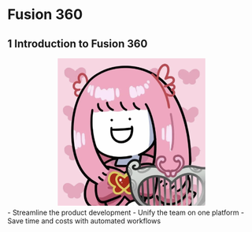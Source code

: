 # Fusion 360
## 1 Introduction to Fusion 360
<div align="center">
  <img src="https://github.com/erkoww/YSD_img/blob/main/img/WSY.png?raw=true" width = "300"/>
</div>
- Streamline the product development
- Unify the team on one platform
- Save time and costs with automated workflows
